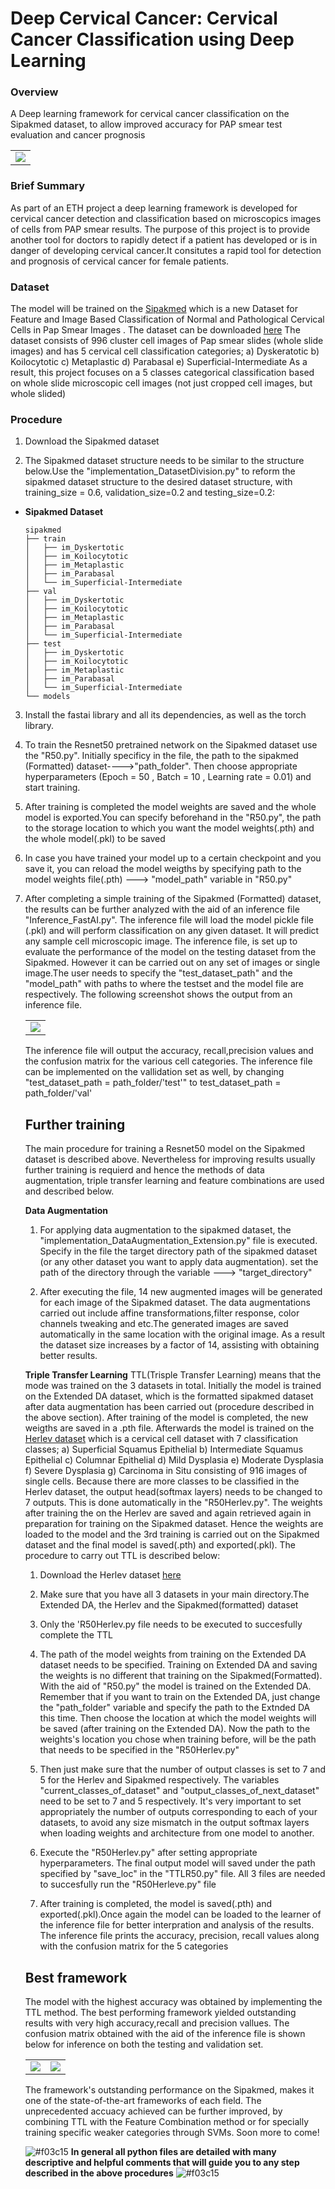 # Deep Cervical Cancer: Cervical Cancer Classification using Deep Learning
### Overview 
A Deep learning framework for cervical cancer classification on the Sipakmed dataset, to allow improved accuracy for PAP smear test evaluation and cancer prognosis 
<table style="border:0px">
   <tr>
       <td><img src="official collage.png" frame=void rules=none></td>
   </tr>
</table>

### Brief Summary
As part of an ETH project a deep learning framework is developed for cervical cancer detection and classification based on microscopics images of cells from PAP smear results. The purpose of this project is to provide another tool for doctors to rapidly detect if a patient has developed or is in danger of developing cervical cancer.It consitutes a rapid tool for detection and prognosis of cervical cancer for female patients. 

### Dataset
The model will be trained on the [Sipakmed](https://www.researchgate.net/figure/The-boundaries-of-the-cytoplasm-and-the-nucleus-of-each-cell-in-images-of-cell-clusters_fig1_327995161) which is a new Dataset for Feature and Image Based Classification of Normal and Pathological Cervical Cells in Pap Smear Images . The dataset can be downloaded [here](http://www.cs.uoi.gr/~marina/sipakmed.html)
The dataset consists of 996 cluster cell images of Pap smear slides (whole slide images) and has 5 cervical cell classification categories; 
a) Dyskeratotic 
b) Koilocytotic
c) Metaplastic
d) Parabasal
e) Superficial-Intermediate
As a result, this project focuses on a 5 classes categorical classification based on whole slide microscopic cell images (not just cropped cell images, but whole slided)


### Procedure
1. Download the Sipakmed dataset

2. The Sipakmed dataset structure needs to be similar to the structure below.Use the "implementation_DatasetDivision.py" to reform the sipakmed dataset structure to the desired dataset structure, with training_size = 0.6, validation_size=0.2 and testing_size=0.2:

- **Sipakmed Dataset**
  ```
  sipakmed
  ├── train
  │   ├── im_Dyskertotic
  │   ├── im_Koilocytotic 
  │   ├── im_Metaplastic 
  │   ├── im_Parabasal  
  │   └── im_Superficial-Intermediate
  ├── val
  │   ├── im_Dyskertotic
  │   ├── im_Koilocytotic 
  │   ├── im_Metaplastic 
  │   ├── im_Parabasal  
  │   └── im_Superficial-Intermediate
  ├── test
  │   ├── im_Dyskertotic
  │   ├── im_Koilocytotic 
  │   ├── im_Metaplastic 
  │   ├── im_Parabasal  
  │   └── im_Superficial-Intermediate
  └── models
  ```
3. Install the fastai library and all its dependencies, as well as the torch library.

4. To train the Resnet50 pretrained network on the Sipakmed dataset use the "R50.py". Initially specificy in the file, the path to the sipakmed (Formatted) dataset---->"path_folder". Then choose appropriate hyperparameters (Epoch = 50 , Batch = 10 , Learning rate = 0.01) and start training.

5. After training is completed the model weights are saved and the whole model is exported.You can specify beforehand in the "R50.py", the path to the storage location to which you want the model weights(.pth) and the whole model(.pkl) to be saved

6. In case you have trained your model up to a certain checkpoint and you save it, you can reload the model weigths by specifying path to the model weights file(.pth)  ---> "model_path" variable in "R50.py"

7. After completing a simple training of the Sipakmed (Formatted) dataset, the results can be further analyzed with the aid of an inference file "Inference_FastAI.py". The inference file will load the model pickle file (.pkl) and will perform classification on any given dataset. It will predict any sample cell microscopic image. The inference file, is set up to evaluate the performance of the model on the testing dataset from the Sipakmed. However it can be carried out on any set of images or single image.The user needs to specify the "test_dataset_path" and the "model_path" with paths to where the testset and the model file are respectively. The following screenshot shows the output from an inference file.<table style="border:0px">
   <tr>
       <td><img src="screenshotTTLinference.jpg" frame=void rules=none></td>
   </tr>
</table>The inference file will output the accuracy, recall,precision values and the confusion matrix for the various cell categories. The inference file can be implemented on the vallidation set as well, by changing "test_dataset_path = path_folder/'test'" to test_dataset_path = path_folder/'val'  

## Further training

The main procedure for training a Resnet50 model on the Sipakmed dataset is described above. Nevertheless for improving results usually further training is requierd and hence the methods of data augmentation, triple transfer learning and feature combinations are used and described below.

**Data Augmentation**

1. For applying data augmentation to the sipakmed dataset, the "implementation_DataAugmentation_Extension.py" file is executed. Specify in the file the target directory path of the sipakmed dataset (or any other dataset you want to apply data augmentation). set the path of the directory through the variable ---> "target_directory"

2. After executing the file, 14 new augmented images will be generated for each image of the Sipakmed dataset. The data augmentations carried out include affine transformations,filter response, color channels tweaking and etc.The generated images are saved automatically in the same location with the original image. As a result the dataset size increases by a factor of 14, assisting with obtaining better results.

**Triple Transfer Learning**
TTL(Trisple Transfer Learning) means that the mode was trained on the 3 datasets in total. Initially the model is trained on the Extended DA dataset, which is the formatted sipakmed dataset after data augmentation has been carried out (procedure described in the above section). After training of the model is completed, the new weigths are saved in a .pth file. Afterwards the model is trained on the [Herlev dataset](https://www.researchgate.net/publication/326477913_Clustering_Techniques_on_Pap-smear_Images_for_the_Detection_of_Cervical_Cancer) which is a cervical cell dataset with 7 classification classes; 
a) Superficial Squamus Epithelial
b) Intermediate Squamus Epithelial
c) Columnar Epithelial
d) Mild Dysplasia 
e) Moderate Dysplasia
f) Severe Dysplasia
g) Carcinoma in Situ
consisting of 916 images of single cells. Because there are more classes to be classified in the Herlev dataset, the output head(softmax layers) needs to be changed to 7 outputs. This is done automatically in the "R50Herlev.py". The weights after training the on the Herlev are saved and again retrieved again in preparation for training on the Sipakmed dataset. Hence the weights are loaded to the model and the 3rd training is carried out on the Sipakmed dataset and the final model is saved(.pth) and exported(.pkl). The procedure to carry out TTL is described below:

1. Download the Herlev dataset [here](http://mde-lab.aegean.gr/images/stories/docs/smear2005.zip)

2. Make sure that you have all 3 datasets in your main directory.The Extended DA, the Herlev and the Sipakmed(formatted) dataset

3. Only the 'R50Herlev.py file needs to be executed to succesfully complete the TTL

4. The path of the model weights from training on the Extended DA dataset needs to be specified. Training on Extended DA and saving the weights is no different that training on the Sipakmed(Formatted). With the aid of "R50.py" the model is trained on the Extended DA. Remember that if you want to train on the Extended DA, just change the "path_folder" variable and specify the path to the Extnded DA this time. Then choose the location at which the model weights will be saved (after training on the Extended DA). Now the path to the weights's location you chose when training before, will be the path that needs to be specified in the "R50Herlev.py"

5. Then just make sure that the number of output classes is set to 7 and 5 for the Herlev and Sipakmed respectively. The variables "current_classes_of_dataset" and "output_classes_of_next_dataset" need to be set to 7 and 5 respectively. It's very important to set appropriately the number of outputs corresponding to each of your datasets, to avoid any size mismatch in the output softmax layers when loading weights and architecture from one model to another.

6. Execute the "R50Herlev.py" after setting appropriate hyperparameters. The final output model will saved under the path specified by "save_loc" in the "TTLR50.py" file. All 3 files are needed to succesfully run the "R50Herleve.py" file

7. After training is completed, the model is saved(.pth) and exported(.pkl).Once again the model can be loaded to the learner of the inference file for better interpration and analysis of the results. The inference file prints the accuracy, precision, recall values along with the confusion matrix for the 5 categories


## Best framework
The model with the highest accuracy was obtained by implementing the TTL method. The best performing framework yielded outstanding results with very high accuracy,recall and precision vallues. The confusion matrix obtained with the aid of the inference file is shown below for inference on both the testing and validation set.
<table style="border:0px">
   <tr>
       <td><img src="ConfusionMatrixForTestingDatasetSipakmed.jpg" frame=void rules=none></td>
       <td><img src="ConfusionMatrixForValidationDatasetSipakmed.jpg" frame=void rules=none></td>
   </tr>
</table>


The framework's outstanding performance on the Sipakmed, makes it one of the state-of-the-art frameworks of each field. The unprecedented accuacy achieved can be further improved, by combining TTL with the Feature Combination method or for specially training specific weaker categories through SVMs. Soon more to come!

![#f03c15](https://placehold.it/15/f03c15/000000?text=+) 
**In general all python files are detailed with many descriptive and helpful comments that will guide you to any step described in the above procedures**  ![#f03c15](https://placehold.it/15/f03c15/000000?text=+) 



 

